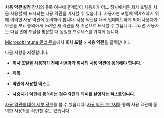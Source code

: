 **사용 약관 설정** 장치의 등록 여부에 관계없이 사용자가 어느 장치에서든 회사 포털을 처음 사용할 때 표시되는 사용 약관을 게시할 수 있습니다. 사용자는 포털에 액세스하기 위해 이러한 사용 약관에 동의해야 합니다. 사용 약관을 대폭 업데이트하게 되어 사용자가 약관을 보고 동의하게 하려면 새 약관을 새 버전으로 표시할 수 있습니다. 그러면 사용자는 다음 번에 포털을 방문할 때 동일한 프로세스를 거치게 됩니다.

[Microsoft Intune 관리 콘솔](https://manage.microsoft.com)에서 **회사 포털** &gt; **사용 약관**을 클릭합니다.

다음 사항을 지정합니다.

-   **회사 포털을 사용하기 전에 사용자가 회사의 사용 약관에 동의해야 합니다.**

-   **제목**

-   **약관에 사용할 텍스트**

-   **사용자가 약관에 동의하는 경우 약관의 의미를 설명하는 텍스트입니다.**

[사용 약관에 대한 세부 정보](https://technet.microsoft.com/library/mt405893.aspx)를 볼 수 있습니다.  [사용 약관 보고서](https://technet.microsoft.com/library/dn646977.aspx)를 통해 사용 약관에 동의한 사용자를 확인할 수도 있습니다.

